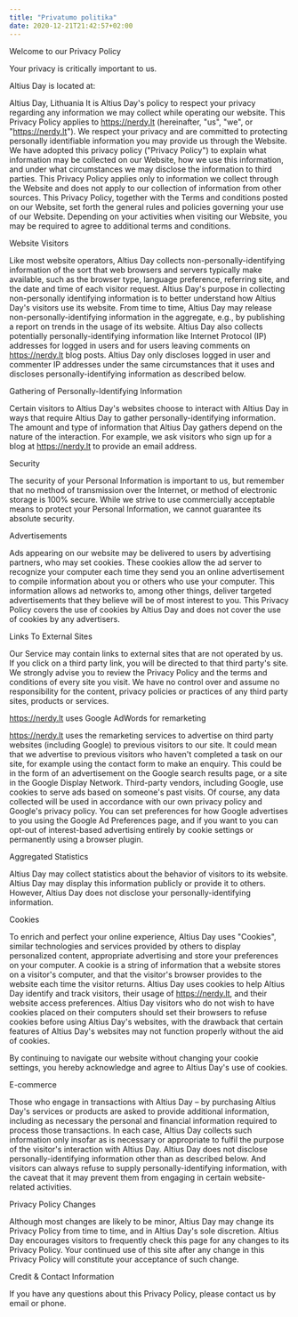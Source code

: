```yaml
---
title: "Privatumo politika"
date: 2020-12-21T21:42:57+02:00
---
```


Welcome to our Privacy Policy

Your privacy is critically important to us.

Altius Day is located at:

Altius Day, Lithuania
It is Altius Day's policy to respect your privacy regarding any information we may collect while operating our website. This Privacy Policy applies to https://nerdy.lt (hereinafter, "us", "we", or "https://nerdy.lt"). We respect your privacy and are committed to protecting personally identifiable information you may provide us through the Website. We have adopted this privacy policy ("Privacy Policy") to explain what information may be collected on our Website, how we use this information, and under what circumstances we may disclose the information to third parties. This Privacy Policy applies only to information we collect through the Website and does not apply to our collection of information from other sources.
This Privacy Policy, together with the Terms and conditions posted on our Website, set forth the general rules and policies governing your use of our Website. Depending on your activities when visiting our Website, you may be required to agree to additional terms and conditions.

Website Visitors

Like most website operators, Altius Day collects non-personally-identifying information of the sort that web browsers and servers typically make available, such as the browser type, language preference, referring site, and the date and time of each visitor request. Altius Day's purpose in collecting non-personally identifying information is to better understand how Altius Day's visitors use its website. From time to time, Altius Day may release non-personally-identifying information in the aggregate, e.g., by publishing a report on trends in the usage of its website.
Altius Day also collects potentially personally-identifying information like Internet Protocol (IP) addresses for logged in users and for users leaving comments on https://nerdy.lt blog posts. Altius Day only discloses logged in user and commenter IP addresses under the same circumstances that it uses and discloses personally-identifying information as described below.

Gathering of Personally-Identifying Information

Certain visitors to Altius Day's websites choose to interact with Altius Day in ways that require Altius Day to gather personally-identifying information. The amount and type of information that Altius Day gathers depend on the nature of the interaction. For example, we ask visitors who sign up for a blog at https://nerdy.lt to provide an email address.

Security

The security of your Personal Information is important to us, but remember that no method of transmission over the Internet, or method of electronic storage is 100% secure. While we strive to use commercially acceptable means to protect your Personal Information, we cannot guarantee its absolute security.

Advertisements

Ads appearing on our website may be delivered to users by advertising partners, who may set cookies. These cookies allow the ad server to recognize your computer each time they send you an online advertisement to compile information about you or others who use your computer. This information allows ad networks to, among other things, deliver targeted advertisements that they believe will be of most interest to you. This Privacy Policy covers the use of cookies by Altius Day and does not cover the use of cookies by any advertisers.

Links To External Sites

Our Service may contain links to external sites that are not operated by us. If you click on a third party link, you will be directed to that third party's site. We strongly advise you to review the Privacy Policy and the terms and conditions of every site you visit.
We have no control over and assume no responsibility for the content, privacy policies or practices of any third party sites, products or services.

https://nerdy.lt uses Google AdWords for remarketing

https://nerdy.lt uses the remarketing services to advertise on third party websites (including Google) to previous visitors to our site. It could mean that we advertise to previous visitors who haven't completed a task on our site, for example using the contact form to make an enquiry. This could be in the form of an advertisement on the Google search results page, or a site in the Google Display Network. Third-party vendors, including Google, use cookies to serve ads based on someone's past visits. Of course, any data collected will be used in accordance with our own privacy policy and Google's privacy policy.
You can set preferences for how Google advertises to you using the Google Ad Preferences page, and if you want to you can opt-out of interest-based advertising entirely by cookie settings or permanently using a browser plugin.

Aggregated Statistics

Altius Day may collect statistics about the behavior of visitors to its website. Altius Day may display this information publicly or provide it to others. However, Altius Day does not disclose your personally-identifying information.

Cookies

To enrich and perfect your online experience, Altius Day uses "Cookies", similar technologies and services provided by others to display personalized content, appropriate advertising and store your preferences on your computer.
A cookie is a string of information that a website stores on a visitor's computer, and that the visitor's browser provides to the website each time the visitor returns. Altius Day uses cookies to help Altius Day identify and track visitors, their usage of https://nerdy.lt, and their website access preferences. Altius Day visitors who do not wish to have cookies placed on their computers should set their browsers to refuse cookies before using Altius Day's websites, with the drawback that certain features of Altius Day's websites may not function properly without the aid of cookies.

By continuing to navigate our website without changing your cookie settings, you hereby acknowledge and agree to Altius Day's use of cookies.

E-commerce

Those who engage in transactions with Altius Day – by purchasing Altius Day's services or products are asked to provide additional information, including as necessary the personal and financial information required to process those transactions. In each case, Altius Day collects such information only insofar as is necessary or appropriate to fulfil the purpose of the visitor's interaction with Altius Day. Altius Day does not disclose personally-identifying information other than as described below. And visitors can always refuse to supply personally-identifying information, with the caveat that it may prevent them from engaging in certain website-related activities.

Privacy Policy Changes

Although most changes are likely to be minor, Altius Day may change its Privacy Policy from time to time, and in Altius Day's sole discretion. Altius Day encourages visitors to frequently check this page for any changes to its Privacy Policy. Your continued use of this site after any change in this Privacy Policy will constitute your acceptance of such change.

Credit & Contact Information

If you have any questions about this Privacy Policy, please contact us by email or phone.
